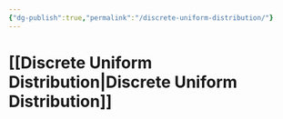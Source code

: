 ```yaml
---
{"dg-publish":true,"permalink":"/discrete-uniform-distribution/"}
---
```


# [[Discrete Uniform Distribution\|Discrete Uniform Distribution]]

